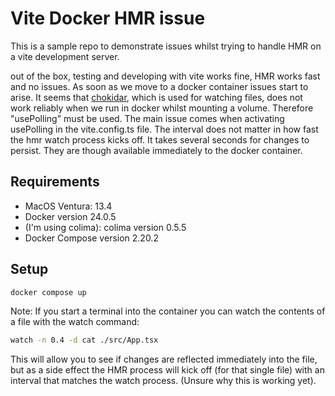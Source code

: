 # Vite Docker HMR issue

This is a sample repo to demonstrate issues whilst trying to handle HMR on a vite development server.

out of the box, testing and developing with vite works fine, HMR works fast and no issues. As soon as we move to a docker container issues start to arise. It seems that [chokidar](https://github.com/paulmillr/chokidar), which is used for watching files, does not work reliably when we run in docker whilst mounting a volume. Therefore "usePolling" must be used. The main issue comes when activating usePolling in the vite.config.ts file. The interval does not matter in how fast the hmr watch process kicks off. It takes several seconds for changes to persist. They are though available immediately to the docker container.

## Requirements

- MacOS Ventura: 13.4
- Docker version 24.0.5
- (I'm using colima): colima version 0.5.5
- Docker Compose version 2.20.2

## Setup

```sh
docker compose up
```
Note: If you start a terminal into the container you can watch the contents of a file with the watch command:
```sh
watch -n 0.4 -d cat ./src/App.tsx
```
This will allow you to see if changes are reflected immediately into the file, but as a side effect the HMR process will kick off (for that single file) with an interval that matches the watch process. (Unsure why this is working yet).